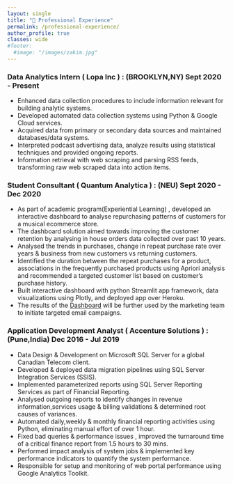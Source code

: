 ```yaml
---
layout: single
title: "🏢 Professional Experience"
permalink: /professional-experience/
author_profile: true
classes: wide
#footer:
  #image: "/images/zakim.jpg"
---
```



### Data Analytics Intern ( Lopa Inc ) : (BROOKLYN,NY) Sept 2020 - Present
- Enhanced data collection procedures to include information relevant for building analytic systems.<br>
- Developed automated data collection systems using Python & Google Cloud services.<br>
- Acquired data from primary or secondary data sources and maintained databases/data systems.<br>
- Interpreted podcast advertising data, analyze results using statistical techniques and provided ongoing reports.<br>
- Information retrieval with web scraping and parsing RSS feeds, transforming raw web scraped data into action items.<br>

### Student Consultant ( Quantum Analytica ) : (NEU) Sept 2020 - Dec 2020
-	As part of academic program(Experiential Learning) , developed an interactive dashboard to analyse repurchasing patterns of customers for a musical ecommerce store. <br>
-	The dashboard solution aimed towards improving the customer retention by analysing in house orders data collected over past 10 years.<br>
-	Analysed the trends in purchases, change in repeat purchase rate over years & business from new customers vs returning customers. <br>
-	Identified the duration between the repeat purchases for a product, associations in the frequently purchased products using Apriori analysis and recommended a targeted customer list based on customer’s purchase history. <br>
-	Built interactive dashboard with python Streamlit app framework, data visualizations using Plotly, and deployed app over Heroku. <br>
-	The results of the <a href='https://acb-dashboard.herokuapp.com/'>Dashboard</a> will be further used by the marketing team to initiate targeted email campaigns.<br>
	
### Application Development Analyst ( Accenture Solutions ) : (Pune,India) Dec 2016 - Jul 2019
-	Data Design & Development on Microsoft SQL Server for a global Canadian Telecom client. <br>
-	Developed & deployed data migration pipelines using SQL Server Integration Services (SSIS). <br>
-	Implemented parameterized reports using SQL Server Reporting Services as part of Financial Reporting.<br>
-	Analysed outgoing reports to identify changes in revenue information,services usage & billing validations & determined root causes of variances.<br>
-	Automated daily,weekly & monthly financial reporting activities using Python, eliminating manual effort of over 1 hour.<br>
-	Fixed bad queries & performance issues , improved the turnaround time of a critical finance report from 1.5 hours to 30 mins.<br>
-	Performed impact analysis of system jobs & implemented key performance indicators to quantify the system performance.<br>
-	Responsible for setup and monitoring of web portal performance using Google Analytics Toolkit.<br>


